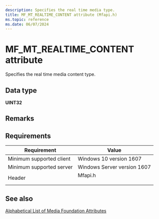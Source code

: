 ```yaml
---
description: Specifies the real time media type.
title: MF_MT_REALTIME_CONTENT attribute (Mfapi.h)
ms.topic: reference
ms.date: 06/07/2024
---
```


# MF\_MT\_REALTIME\_CONTENT attribute

Specifies the real time media content type.

## Data type

**UINT32**

## Remarks



## Requirements



| Requirement | Value |
|-------------------------------------|------------------------------------------------------------------------------------|
| Minimum supported client<br/> | Windows 10 version 1607<br/>                                       |
| Minimum supported server<br/> | Windows Server version 1607<br/>                            |
| Header<br/>                   | <dl> <dt>Mfapi.h</dt> </dl> |



## See also

<dl> <dt>

[Alphabetical List of Media Foundation Attributes](alphabetical-list-of-media-foundation-attributes.md)
</dt> </dl>

 

 
